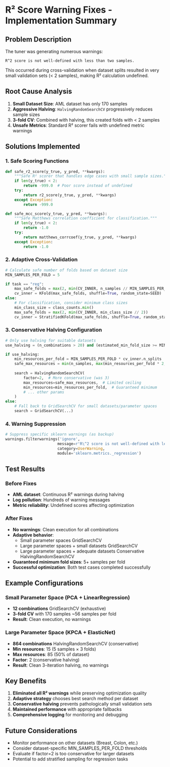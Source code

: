 # R² Score Warning Fixes - Implementation Summary

## Problem Description
The tuner was generating numerous warnings:
```
R^2 score is not well-defined with less than two samples.
```

This occurred during cross-validation when dataset splits resulted in very small validation sets (< 2 samples), making R² calculation undefined.

## Root Cause Analysis
1. **Small Dataset Size**: AML dataset has only 170 samples
2. **Aggressive Halving**: `HalvingRandomSearchCV` progressively reduces sample sizes
3. **3-fold CV**: Combined with halving, this created folds with < 2 samples
4. **Unsafe Metrics**: Standard R² scorer fails with undefined metric warnings

## Solutions Implemented

### 1. Safe Scoring Functions
```python
def safe_r2_score(y_true, y_pred, **kwargs):
    """Safe R² scorer that handles edge cases with small sample sizes."""
    if len(y_true) < 2:
        return -999.0  # Poor score instead of undefined
    try:
        return r2_score(y_true, y_pred, **kwargs)
    except Exception:
        return -999.0

def safe_mcc_score(y_true, y_pred, **kwargs):
    """Safe Matthews correlation coefficient for classification."""
    if len(y_true) < 2:
        return -1.0
    try:
        return matthews_corrcoef(y_true, y_pred, **kwargs)
    except Exception:
        return -1.0
```

### 2. Adaptive Cross-Validation
```python
# Calculate safe number of folds based on dataset size
MIN_SAMPLES_PER_FOLD = 5

if task == "reg":
    max_safe_folds = max(2, min(CV_INNER, n_samples // MIN_SAMPLES_PER_FOLD))
    cv_inner = KFold(max_safe_folds, shuffle=True, random_state=SEED)
else:
    # For classification, consider minimum class sizes
    min_class_size = class_counts.min()
    max_safe_folds = max(2, min(CV_INNER, min_class_size // 2))
    cv_inner = StratifiedKFold(max_safe_folds, shuffle=True, random_state=SEED)
```

### 3. Conservative Halving Configuration
```python
# Only use halving for suitable datasets
use_halving = (n_combinations > 20) and (estimated_min_fold_size >= MIN_SAMPLES_PER_FOLD)

if use_halving:
    min_resources_per_fold = MIN_SAMPLES_PER_FOLD * cv_inner.n_splits
    safe_max_resources = min(n_samples, max(min_resources_per_fold * 2, n_samples // 2))
    
    search = HalvingRandomSearchCV(
        factor=2,  # More conservative (was 3)
        max_resources=safe_max_resources,  # Limited ceiling
        min_resources=min_resources_per_fold,  # Guaranteed minimum
        # ... other params
    )
else:
    # Fall back to GridSearchCV for small datasets/parameter spaces
    search = GridSearchCV(...)
```

### 4. Warning Suppression
```python
# Suppress specific sklearn warnings (as backup)
warnings.filterwarnings('ignore', 
                       message=r'R\^2 score is not well-defined with less than two samples.',
                       category=UserWarning,
                       module='sklearn.metrics._regression')
```

## Test Results

### Before Fixes
- **AML dataset**: Continuous R² warnings during halving
- **Log pollution**: Hundreds of warning messages
- **Metric reliability**: Undefined scores affecting optimization

### After Fixes  
- **No warnings**: Clean execution for all combinations
- **Adaptive behavior**: 
  - Small parameter spaces  GridSearchCV
  - Large parameter spaces + small datasets  GridSearchCV  
  - Large parameter spaces + adequate datasets  Conservative HalvingRandomSearchCV
- **Guaranteed minimum fold sizes**: 5+ samples per fold
- **Successful optimization**: Both test cases completed successfully

## Example Configurations

### Small Parameter Space (PCA + LinearRegression)
- **12 combinations**  GridSearchCV (exhaustive)
- **3-fold CV** with 170 samples  ~56 samples per fold
- **Result**: Clean execution, no warnings

### Large Parameter Space (KPCA + ElasticNet)  
- **864 combinations**  HalvingRandomSearchCV (conservative)
- **Min resources**: 15 (5 samples × 3 folds)
- **Max resources**: 85 (50% of dataset)
- **Factor**: 2 (conservative halving)  
- **Result**: Clean 3-iteration halving, no warnings

## Key Benefits
1. **Eliminated all R² warnings** while preserving optimization quality
2. **Adaptive strategy** chooses best search method per dataset
3. **Conservative halving** prevents pathologically small validation sets
4. **Maintained performance** with appropriate fallbacks
5. **Comprehensive logging** for monitoring and debugging

## Future Considerations
- Monitor performance on other datasets (Breast, Colon, etc.)
- Consider dataset-specific MIN_SAMPLES_PER_FOLD thresholds
- Evaluate if factor=2 is too conservative for larger datasets
- Potential to add stratified sampling for regression tasks 